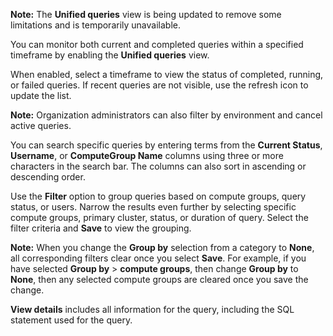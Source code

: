 **Note:** The **Unified queries** view is being updated to remove some limitations and is temporarily unavailable.

You can monitor both current and completed queries within a specified timeframe by enabling the **Unified queries** view.

When enabled, select a timeframe to view the status of completed, running, or failed queries. If recent queries are not visible, use the refresh icon to update the list.

**Note:** Organization administrators can also filter by environment and cancel active queries.

You can search specific queries by entering terms from the **Current Status**, **Username**, or **ComputeGroup Name** columns using three or more characters in the search bar. The columns can also sort in ascending or descending order.

Use the **Filter** option to group queries based on compute groups, query status, or users. Narrow the results even further by selecting specific compute groups, primary cluster, status, or duration of query. Select the filter criteria and **Save** to view the grouping.

**Note:** When you change the **Group by** selection from a category to **None**, all corresponding filters clear once you select **Save**. For example, if you have selected **Group by** > **compute groups**, then change **Group by** to **None**, then any selected compute groups are cleared once you save the change.

**View details** includes all information for the query, including the SQL statement used for the query.

